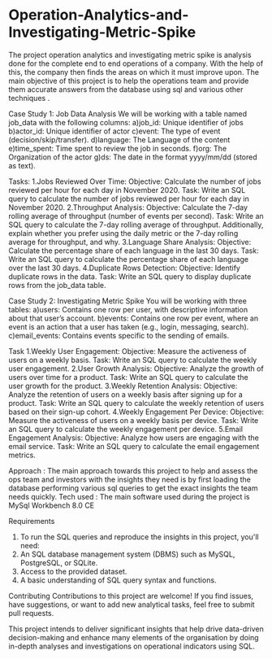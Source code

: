 # Operation-Analytics-and-Investigating-Metric-Spike

The project operation analytics and investigating metric spike is analysis done for the complete end to end operations of a company. With the help of this, the company then finds the areas on which it must improve upon. The main objective of this project is to help the operations team and provide them accurate answers from the database using sql and various other techniques .

Case Study 1: Job Data Analysis
We will be working with a table named job_data with the following columns:
a)job_id: Unique identifier of jobs
b)actor_id: Unique identifier of actor
c)event: The type of event (decision/skip/transfer).
d)language: The Language of the content
e)time_spent: Time spent to review the job in seconds.
f)org: The Organization of the actor
g)ds: The date in the format yyyy/mm/dd (stored as text).

Tasks:
1.Jobs Reviewed Over Time:
Objective: Calculate the number of jobs reviewed per hour for each day in November 2020.
Task: Write an SQL query to calculate the number of jobs reviewed per hour for each day in November 2020.
2.Throughput Analysis:
Objective: Calculate the 7-day rolling average of throughput (number of events per second).
Task: Write an SQL query to calculate the 7-day rolling average of throughput. Additionally, explain whether you prefer using the daily metric or the 7-day rolling average for throughput, and why.
3.Language Share Analysis:
Objective: Calculate the percentage share of each language in the last 30 days.
Task: Write an SQL query to calculate the percentage share of each language over the last 30 days.
4.Duplicate Rows Detection:
Objective: Identify duplicate rows in the data.
Task: Write an SQL query to display duplicate rows from the job_data table.

Case Study 2: Investigating Metric Spike
You will be working with three tables:
a)users: Contains one row per user, with descriptive information about that user’s account.
b)events: Contains one row per event, where an event is an action that a user has taken (e.g., login, messaging, search).
c)email_events: Contains events specific to the sending of emails.

Task
1.Weekly User Engagement:
Objective: Measure the activeness of users on a weekly basis.
Task: Write an SQL query to calculate the weekly user engagement.
2.User Growth Analysis:
Objective: Analyze the growth of users over time for a product.
Task: Write an SQL query to calculate the user growth for the product.
3.Weekly Retention Analysis:
Objective: Analyze the retention of users on a weekly basis after signing up for a product.
Task: Write an SQL query to calculate the weekly retention of users based on their sign-up cohort.
4.Weekly Engagement Per Device:
Objective: Measure the activeness of users on a weekly basis per device.
Task: Write an SQL query to calculate the weekly engagement per device.
5.Email Engagement Analysis:
Objective: Analyze how users are engaging with the email service.
Task: Write an SQL query to calculate the email engagement metrics.

Approach :
The main approach towards this project to help and assess the ops team and investors with the
insights they need is by first loading the database performing various sql queries to get the exact
insights the team needs quickly.
Tech used : The main software used during the project is MySql Workbench 8.0 CE

Requirements
1. To run the SQL queries and reproduce the insights in this project, you'll need:
2. An SQL database management system (DBMS) such as MySQL, PostgreSQL, or SQLite.
3. Access to the provided dataset.
4. A basic understanding of SQL query syntax and functions.

Contributing
Contributions to this project are welcome! If you find issues, have suggestions, or want to add new analytical tasks, feel free to submit pull requests.

This project intends to deliver significant insights that help drive data-driven decision-making and enhance many elements of the organisation by doing in-depth analyses and investigations on operational indicators using SQL.
